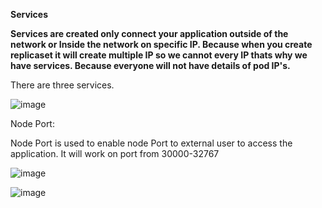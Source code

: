 **Services**

**Services are created only connect your application outside of the network or Inside the network on specific IP. Because when you create replicaset it will create multiple IP so we cannot every IP thats why we have services. Because everyone will not have details of pod IP's.**

There are three services.

![image](https://github.com/Khushang49/90DaysofKubernetes/assets/95266353/425b431d-fb94-42d1-94f7-b9a00af478cf)


Node Port:

Node Port is used to enable node Port to external user to access the application. It will work on port from 30000-32767



![image](https://github.com/Khushang49/90DaysofKubernetes/assets/95266353/e2b70ce0-867a-4937-9dae-2739447dbfcd)



![image](https://github.com/Khushang49/90DaysofKubernetes/assets/95266353/e7fbb4ef-bce3-4c8b-950a-44d0f2a916f2)

